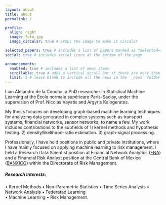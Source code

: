 ```yaml
---
layout: about
title: about
permalink: /

profile:
  align: right
  image: foto.jpg
  image_circular: true # crops the image to make it circular

selected_papers: true # includes a list of papers marked as "selected={true}"
social: true # includes social icons at the bottom of the page

announcements:
  enabled: true # includes a list of news items
  scrollable: true # adds a vertical scroll bar if there are more than 3 news items
  limit: 5 # leave blank to include all the news in the `_news` folder
---
```


I am Alejandro de la Concha, a PhD researcher in Statistical Machine Learning at the École normale supérieure Paris-Saclay, under the supervision of Prof. Nicolas Vayatis and Argyris Kalogeratos. 

My thesis focuses on developing graph-based machine learning techniques for analyzing data generated in complex systems such as transport systems, financial networks, sensor networks, to name a few. My work includes contributions to the subfields of 1) kernel methods and hypothesis testing. 2) density/likelihood-ratio estimation. 3) graph-signal processing. 

Professionally, I have held positions in public and private institutions, where I have mainly focused on applying machine learning to risk management. I held a Research Data Scientist position at Financial Network Analytics ([FNA](https://fna.fi/)) and a Financial Risk Analyst position at the Central Bank of Mexico ([BANXICO](https://www.banxico.org.mx/indexen.html)) within the Directorate of Risk Management. 

##### **Research Interests:**
• Kernel Methods • Non-Parametric Statistics • Time Series Analysis • Network Analysis • Federatad Learning <br>
• Machine Learning • Risk Management.

